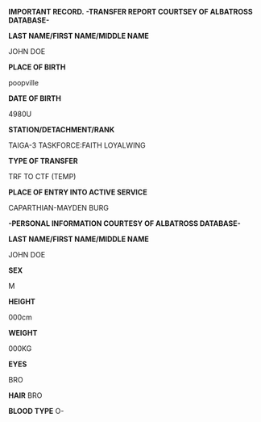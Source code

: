 **IMPORTANT RECORD.**
**-TRANSFER REPORT COURTSEY OF ALBATROSS DATABASE-**

**LAST NAME/FIRST NAME/MIDDLE NAME**

JOHN DOE

**PLACE OF BIRTH**

poopville

**DATE OF BIRTH**

4980U

**STATION/DETACHMENT/RANK**

TAIGA-3 TASKFORCE:FAITH LOYALWING

**TYPE OF TRANSFER**

TRF TO CTF (TEMP)

**PLACE OF ENTRY INTO ACTIVE SERVICE**

CAPARTHIAN-MAYDEN BURG

**-PERSONAL INFORMATION COURTESY OF ALBATROSS DATABASE-**

**LAST NAME/FIRST NAME/MIDDLE NAME**

JOHN DOE

**SEX**

M

**HEIGHT**

000cm

**WEIGHT**

000KG

**EYES**

BRO

**HAIR**
BRO

**BLOOD TYPE**
O-
